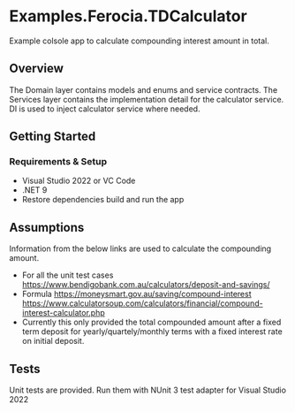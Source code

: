 # Examples.Ferocia.TDCalculator
Example colsole app to calculate compounding interest amount in total.

## Overview
The Domain layer contains models and enums and service contracts. The Services layer contains the implementation detail for the calculator service. DI is used to inject calculator service where needed.

## Getting Started
### Requirements & Setup
- Visual Studio 2022 or VC Code
- .NET 9
- Restore dependencies build and run the app

## Assumptions
Information from the below links are used to calculate the compounding amount.
- For all the unit test cases
https://www.bendigobank.com.au/calculators/deposit-and-savings/
- Formula
https://moneysmart.gov.au/saving/compound-interest
https://www.calculatorsoup.com/calculators/financial/compound-interest-calculator.php
- Currently this only provided the total compounded amount after a fixed term deposit for yearly/quartely/monthly terms with a fixed interest rate on initial deposit.

## Tests
Unit tests are provided. Run them with NUnit 3 test adapter for Visual Studio 2022
